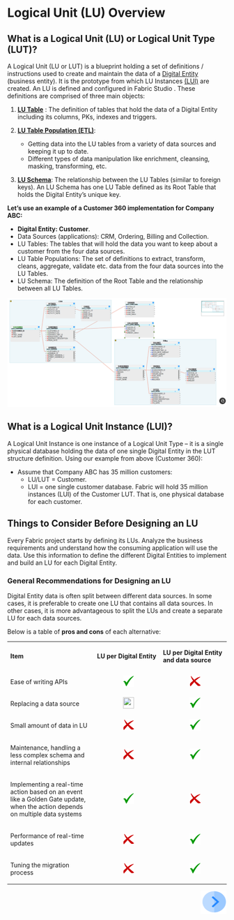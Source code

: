 # Logical Unit (LU) Overview

## What is a Logical Unit (LU) or Logical Unit Type (LUT)?
A Logical Unit (LU or LUT) is a blueprint holding a set of definitions / instructions used to create and maintain the data of a [Digital Entity](/articles/01_fabric_overview/02_fabric_glossary.md#digital-entity)  (business entity). It is the prototype from which LU Instances [(LUI)](/articles/01_fabric_overview/02_fabric_glossary.md#lui)  are created. 
An LU is defined and configured in Fabric Studio . These definitions are comprised of three main objects:
1. [**LU Table**](/articles/06_LU_tables/01_LU_tables_overview.md) : The definition of tables that hold the data of a Digital Entity including its columns, PKs, indexes and triggers.

2. [**LU Table Population (ETL)**](/articles/07_table_population/01_table_population_overview.md): 
    * Getting data into the LU tables from a variety of data sources and keeping it up to date.
    * Different types of data manipulation like enrichment, cleansing, masking, transforming, etc. 
3. [**LU Schema**](/articles/03_logical_units/03_LU_schema_window.md): The relationship between the LU Tables (similar to foreign keys). An LU Schema  has one LU Table defined as its Root Table that holds the Digital Entity’s unique key.

**Let’s use an example of a Customer 360 implementation for Company ABC:**
* **Digital Entity: Customer**.
* Data Sources (applications): CRM, Ordering, Billing and Collection.
* LU Tables: The tables that will hold the data you want to keep about a customer from the four data sources.
* LU Table Populations: The set of definitions to extract, transform, cleans, aggregate, validate   etc. data from the four data sources into the LU Tables.
* LU Schema: The definition of the Root Table and the relationship between all LU Tables.

![image](/articles/03_logical_units/images/1.1_LU_Overview.png)

## What is a Logical Unit Instance (LUI)?
A Logical Unit Instance is one instance of a Logical Unit Type – it is a single physical database  holding the data of one single Digital Entity in the LUT structure definition.
Using our example from above (Customer 360):
* Assume that Company ABC has 35 million customers:
   * LU/LUT = Customer.
   * LUI = one single customer database.
Fabric will hold 35 million instances (LUI) of the Customer LUT. That is, one physical database for each customer.

## Things to Consider Before Designing an LU 
Every Fabric project starts by defining its LUs. Analyze the business requirements and understand how the consuming application will use the data. Use this information to define the different Digital Entities to implement and build an LU for each Digital Entity.


### General Recommendations for Designing an LU 
Digital Entity data is often split between different data sources. In some cases, it is preferable to create one LU that contains all data sources. In other cases, it is more advantageous to split the LUs and create a separate LU for each data sources.

Below is a table of **pros and cons** of each alternative:

<table role="table" width="800">
<tbody>
<tr>
<td width="300">
<p><strong>Item</strong></p>
</td>
<td width="250">
<p><strong>LU per Digital Entity</strong></p>
</td>
<td width="250">
<p><strong>LU per Digital Entity and data source</strong></p>
</td>
</tr>
<tr>
<td width="300">
<p>Ease of writing APIs</p>
</td>
<td align="center" width="60">&nbsp; <img src="/articles/images/V_icon.png" alt="" width="25" height="26"</td>
<td align="center" width="10">&nbsp; <img src="/articles/images/X_icon.png" alt="" width="25" height="26"</td>
</tr>
<tr>
<td width="300">
<p>Replacing a data source</p>
</td>
<td align="center" width="60">&nbsp; <img src="https://github.com/k2view-academy/K2View-Academy/blob/master/articles/images/X_icon.png" alt="" width="25" height="26"</td>
<td align="center" width="60">&nbsp; <img src="/articles/images/V_icon.png" alt="" width="25" height="26"</td>
</tr>
<tr>
<td width="300">
<p>Small amount of data in LU</p>
</td>
<td align="center" width="60">&nbsp; <img src="/articles/images/X_icon.png" alt="" width="25" height="26"</td>
<td align="center" width="60">&nbsp; <img src="/articles/images/V_icon.png" alt="" width="25" height="26"</td>
</tr>
<tr>
<td width="250">
<p>Maintenance, handling a less complex schema and internal relationships</p>
</td>
<td align="center" width="60">&nbsp; <img src="/articles/images/X_icon.png" alt="" width="25" height="26"</td>
<td align="center" width="60">&nbsp; <img src="/articles/images/V_icon.png" alt="" width="25" height="26"</td>
</tr>
<tr>
<td width="250">
<p>Implementing a real-time action based on an event like a Golden Gate update, when the action depends on multiple data systems</p>
</td>
<td align="center" width="60">&nbsp; <img src="/articles/images/V_icon.png" alt="" width="25" height="26"</td>
<td align="center" width="60">&nbsp; <img src="/articles/images/X_icon.png" alt="" width="25" height="26"</td>
</tr>
<tr>
<td width="250">
<p>Performance of real-time updates</p>
</td>
<td align="center" width="60">&nbsp; <img src="/articles/images/X_icon.png" alt="" width="25" height="26"</td>
<td align="center" width="60">&nbsp; <img src="/articles/images/V_icon.png" alt="" width="25" height="26"</td>
</tr>
<tr>
<td width="250">
<p>Tuning the migration process</p>
</td>
<td align="center" width="60">&nbsp; <img src="/articles/images/X_icon.png" alt="" width="25" height="26"</td>
<td align="center" width="60">&nbsp; <img src="/articles/images/V_icon.png" alt="" width="25" height="26"</td>
</tr>
</tbody>
</table>


[<img align="right" width="60" height="54" src="/articles/images/Next.png">](/articles/03_logical_units/02_create_a_logical_unit_flow.md)
